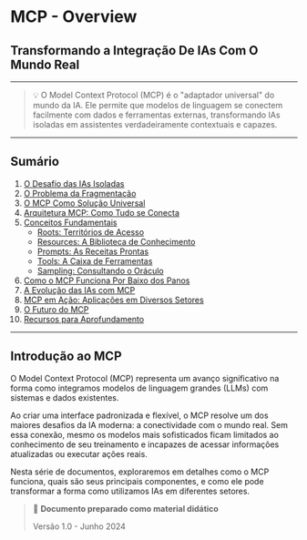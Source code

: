 # MCP - Overview

## Transformando a Integração De IAs Com O Mundo Real

---

> 💡 O Model Context Protocol (MCP) é o "adaptador universal" do mundo da IA. Ele permite que modelos de linguagem se conectem facilmente com dados e ferramentas externas, transformando IAs isoladas em assistentes verdadeiramente contextuais e capazes.

---

## Sumário

1. [O Desafio das IAs Isoladas](02-mcp-desafio-ias-isoladas.md)
2. [O Problema da Fragmentação](02-mcp-desafio-ias-isoladas.md#o-problema-da-fragmentação)
3. [O MCP Como Solução Universal](02-mcp-solucao-universal.md)
4. [Arquitetura MCP: Como Tudo se Conecta](03-mcp-arquitetura-mcp.md)
5. [Conceitos Fundamentais](04-mcp-conceitos-fundamentais.md)
   - [Roots: Territórios de Acesso](04-mcp-conceitos-fundamentais.md#roots-territórios-de-acesso)
   - [Resources: A Biblioteca de Conhecimento](04-mcp-conceitos-fundamentais.md#resources-a-biblioteca-de-conhecimento)
   - [Prompts: As Receitas Prontas](04-mcp-conceitos-fundamentais.md#prompts-as-receitas-prontas)
   - [Tools: A Caixa de Ferramentas](04-mcp-conceitos-fundamentais.md#tools-a-caixa-de-ferramentas)
   - [Sampling: Consultando o Oráculo](04-mcp-conceitos-fundamentais.md#sampling-consultando-o-oráculo)
6. [Como o MCP Funciona Por Baixo dos Panos](05-mcp-funcionamento-interno.md)
7. [A Evolução das IAs com MCP](06-evolucao-ias.md)
8. [MCP em Ação: Aplicações em Diversos Setores](07-aplicacoes-praticas.md)
9. [O Futuro do MCP](08-mcp-futuro-mcp.md)
10. [Recursos para Aprofundamento](09-mcp-recursos.md)

---

## Introdução ao MCP

O Model Context Protocol (MCP) representa um avanço significativo na forma como integramos modelos de linguagem grandes (LLMs) com sistemas e dados existentes. 

Ao criar uma interface padronizada e flexível, o MCP resolve um dos maiores desafios da IA moderna: a conectividade com o mundo real. Sem essa conexão, mesmo os modelos mais sofisticados ficam limitados ao conhecimento de seu treinamento e incapazes de acessar informações atualizadas ou executar ações reais.

Nesta série de documentos, exploraremos em detalhes como o MCP funciona, quais são seus principais componentes, e como ele pode transformar a forma como utilizamos IAs em diferentes setores.

> 💼 **Documento preparado como material didático**
> 
> Versão 1.0 - Junho 2024 